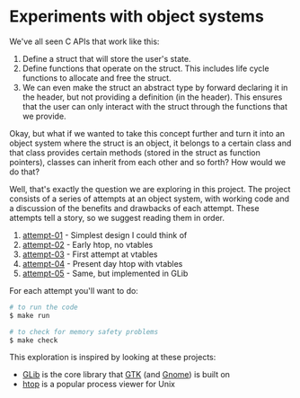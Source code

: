 # Experiments with object systems

We've all seen C APIs that work like this:

1. Define a struct that will store the user's state.
2. Define functions that operate on the struct. This includes life cycle functions to allocate and free the struct.
3. We can even make the struct an abstract type by forward declaring it in the header, but not providing a definition (in the header). This ensures that the user can only interact with the struct through the functions that we provide.

Okay, but what if we wanted to take this concept further and turn it into an object system where the struct is an object, it belongs to a certain class and that class provides certain methods (stored in the struct as function pointers), classes can inherit from each other and so forth? How would we do that?

Well, that's exactly the question we are exploring in this project. The project consists of a series of attempts at an object system, with working code and a discussion of the benefits and drawbacks of each attempt. These attempts tell a story, so we suggest reading them in order.

1. [attempt-01](attempt-01) - Simplest design I could think of
2. [attempt-02](attempt-02) - Early htop, no vtables
3. [attempt-03](attempt-03) - First attempt at vtables
4. [attempt-04](attempt-04) - Present day htop with vtables
4. [attempt-05](attempt-05) - Same, but implemented in GLib

For each attempt you'll want to do:

```bash
# to run the code
$ make run

# to check for memory safety problems
$ make check
```

This exploration is inspired by looking at these projects:

* [GLib](https://gitlab.gnome.org/GNOME/glib) is the core library that [GTK](https://gtk.org/) (and [Gnome](https://www.gnome.org/)) is built on
* [htop](https://github.com/htop-dev/htop) is a popular process viewer for Unix
